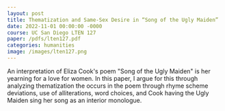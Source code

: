 ```yaml
---
layout: post
title: Thematization and Same-Sex Desire in “Song of the Ugly Maiden”
date: 2022-11-01 00:00:00 -0000
course: UC San Diego LTEN 127
paper: /pdfs/lten127.pdf
categories: humanities
image: /images/lten127.png
---
```

An interpretation of Eliza Cook's poem "Song of the Ugly Maiden" is her yearning for a love for women. In this paper, I argue for this through analyzing thematization the occurs in the poem through rhyme scheme deviations, use of alliterations, word choices, and Cook having the Ugly Maiden sing her song as an interior monologue.